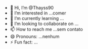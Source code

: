 - 👋 Hi, I’m @Thayss90
- 👀 I’m interested in ...comer 
- 🌱 I’m currently learning ...
- 💞️ I’m looking to collaborate on ...
- 📫 How to reach me ...sem contato 
- 😄 Pronouns: ...nenhum 
- ⚡ Fun fact: ...

<!---
Thayss90/Thayss90 is a ✨ special ✨ repository because its `README.md` (this file) appears on your GitHub profile.
You can click the Preview link to take a look at your changes.
--->
